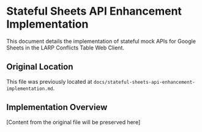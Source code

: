 # Stateful Sheets API Enhancement Implementation

This document details the implementation of stateful mock APIs for Google Sheets in the LARP Conflicts Table Web Client.

## Original Location

This file was previously located at `docs/stateful-sheets-api-enhancement-implementation.md`.

## Implementation Overview

[Content from the original file will be preserved here]
